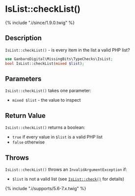 # IsList::checkList()

{% include ".i/since/1.9.0.twig" %}

## Description

`IsList::checkList()` - is every item in the list a valid PHP list?

```php
use GanbaroDigital\MissingBits\TypeChecks\IsList;
bool IsList::checkList(mixed $list);
```

## Parameters

`IsList::checkList()` takes one parameter:

* `mixed $list` - the value to inspect

## Return Value

`IsList::checkList()` returns a boolean:

* `true` if every value in `$list` is a valid PHP list
* `false` otherwise

## Throws

`IsList::checkList()` throws an `InvalidArgumentException` if:

* `$list` is not a valid list (see [`IsList::check()`](IsList.check.html) for details)

{% include ".i/supports/5.6-7.x.twig" %}

